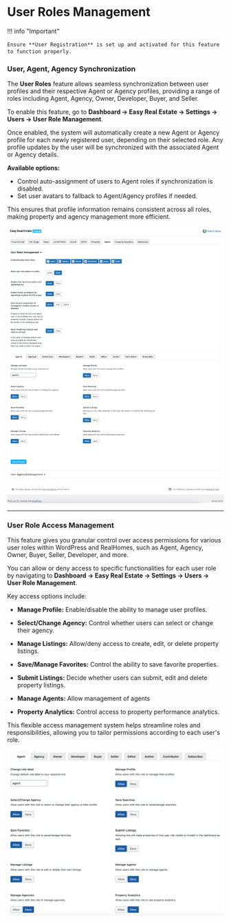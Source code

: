 # User Roles Management

!!! info "Important"

    Ensure **User Registration** is set up and activated for this feature to function properly.

### **User, Agent, Agency Synchronization**

The **User Roles** feature allows seamless synchronization between user profiles and their respective Agent or Agency profiles, providing a range of roles including Agent, Agency, Owner, Developer, Buyer, and Seller.

To enable this feature, go to **Dashboard → Easy Real Estate → Settings → Users → User Role Management**.

Once enabled, the system will automatically create a new Agent or Agency profile for each newly registered user, depending on their selected role. Any profile updates by the user will be synchronized with the associated Agent or Agency details.

**Available options:**
- Control auto-assignment of users to Agent roles if synchronization is disabled.
- Set user avatars to fallback to Agent/Agency profiles if needed.

This ensures that profile information remains consistent across all roles, making property and agency management more efficient.

![User Role Synchronization](images/dashboard/user-roles-agent-agency-sync.png)

---

### **User Role Access Management**

This feature gives you granular control over access permissions for various user roles within WordPress and RealHomes, such as Agent, Agency, Owner, Buyer, Seller, Developer, and more.

You can allow or deny access to specific functionalities for each user role by navigating to **Dashboard → Easy Real Estate → Settings → Users → User Role Management**.

Key access options include:

- **Manage Profile:** Enable/disable the ability to manage user profiles.

- **Select/Change Agency:** Control whether users can select or change their agency.

- **Manage Listings:** Allow/deny access to create, edit, or delete property listings.

- **Save/Manage Favorites:** Control the ability to save favorite properties.

- **Submit Listings:** Decide whether users can submit, edit and delete property listings.

- **Manage Agents:** Allow management of agents

- **Property Analytics:** Control access to property performance analytics.

This flexible access management system helps streamline roles and responsibilities, allowing you to tailor permissions according to each user's role.

![User Role Access Management](images/easy-real-estate/user-role-access-management.png)

